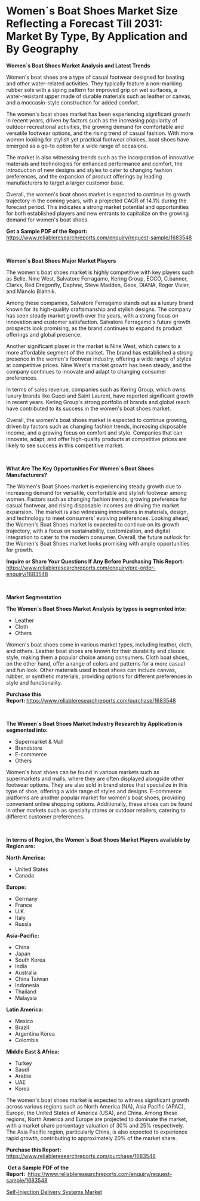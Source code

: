 <p><h1>Women`s Boat Shoes Market Size Reflecting a Forecast Till 2031: Market By Type, By Application and By Geography</h1></p><p><strong>Women`s Boat Shoes Market Analysis and Latest Trends</strong></p>
<p><p>Women's boat shoes are a type of casual footwear designed for boating and other water-related activities. They typically feature a non-marking rubber sole with a siping pattern for improved grip on wet surfaces, a water-resistant upper made of durable materials such as leather or canvas, and a moccasin-style construction for added comfort.</p><p>The women's boat shoes market has been experiencing significant growth in recent years, driven by factors such as the increasing popularity of outdoor recreational activities, the growing demand for comfortable and versatile footwear options, and the rising trend of casual fashion. With more women looking for stylish yet practical footwear choices, boat shoes have emerged as a go-to option for a wide range of occasions.</p><p>The market is also witnessing trends such as the incorporation of innovative materials and technologies for enhanced performance and comfort, the introduction of new designs and styles to cater to changing fashion preferences, and the expansion of product offerings by leading manufacturers to target a larger customer base.</p><p>Overall, the women's boat shoes market is expected to continue its growth trajectory in the coming years, with a projected CAGR of 14.1% during the forecast period. This indicates a strong market potential and opportunities for both established players and new entrants to capitalize on the growing demand for women's boat shoes.</p></p>
<p><strong>Get a Sample PDF of the Report:&nbsp;</strong> <a href="https://www.reliableresearchreports.com/enquiry/request-sample/1683548">https://www.reliableresearchreports.com/enquiry/request-sample/1683548</a></p>
<p>&nbsp;</p>
<p><strong>Women`s Boat Shoes Major Market Players</strong></p>
<p><p>The women's boat shoes market is highly competitive with key players such as Belle, Nine West, Salvatore Ferragamo, Kering Group, ECCO, C.banner, Clarks, Red Dragonfly, Daphne, Steve Madden, Geox, DIANA, Roger Vivier, and Manolo Blahnik.</p><p>Among these companies, Salvatore Ferragamo stands out as a luxury brand known for its high-quality craftsmanship and stylish designs. The company has seen steady market growth over the years, with a strong focus on innovation and customer satisfaction. Salvatore Ferragamo's future growth prospects look promising, as the brand continues to expand its product offerings and global presence.</p><p>Another significant player in the market is Nine West, which caters to a more affordable segment of the market. The brand has established a strong presence in the women's footwear industry, offering a wide range of styles at competitive prices. Nine West's market growth has been steady, and the company continues to innovate and adapt to changing consumer preferences.</p><p>In terms of sales revenue, companies such as Kering Group, which owns luxury brands like Gucci and Saint Laurent, have reported significant growth in recent years. Kering Group's strong portfolio of brands and global reach have contributed to its success in the women's boat shoes market.</p><p>Overall, the women's boat shoes market is expected to continue growing, driven by factors such as changing fashion trends, increasing disposable income, and a growing focus on comfort and style. Companies that can innovate, adapt, and offer high-quality products at competitive prices are likely to see success in this competitive market.</p></p>
<p>&nbsp;</p>
<p><strong>What Are The Key Opportunities For Women`s Boat Shoes Manufacturers?</strong></p>
<p><p>The Women's Boat Shoes market is experiencing steady growth due to increasing demand for versatile, comfortable and stylish footwear among women. Factors such as changing fashion trends, growing preference for casual footwear, and rising disposable incomes are driving the market expansion. The market is also witnessing innovations in materials, design, and technology to meet consumers' evolving preferences. Looking ahead, the Women's Boat Shoes market is expected to continue on its growth trajectory, with a focus on sustainability, customization, and digital integration to cater to the modern consumer. Overall, the future outlook for the Women's Boat Shoes market looks promising with ample opportunities for growth.</p></p>
<p><strong>Inquire or Share Your Questions If Any Before Purchasing This Report:</strong> <a href="https://www.reliableresearchreports.com/enquiry/pre-order-enquiry/1683548">https://www.reliableresearchreports.com/enquiry/pre-order-enquiry/1683548</a></p>
<p>&nbsp;</p>
<p><strong>Market Segmentation</strong></p>
<p><strong>The Women`s Boat Shoes Market Analysis by types is segmented into:</strong></p>
<p><ul><li>Leather</li><li>Cloth</li><li>Others</li></ul></p>
<p><p>Women's boat shoes come in various market types, including leather, cloth, and others. Leather boat shoes are known for their durability and classic style, making them a popular choice among consumers. Cloth boat shoes, on the other hand, offer a range of colors and patterns for a more casual and fun look. Other materials used in boat shoes can include canvas, rubber, or synthetic materials, providing options for different preferences in style and functionality.</p></p>
<p><strong>Purchase this Report:&nbsp;</strong><a href="https://www.reliableresearchreports.com/purchase/1683548">https://www.reliableresearchreports.com/purchase/1683548</a></p>
<p>&nbsp;</p>
<p><strong>The Women`s Boat Shoes Market Industry Research by Application is segmented into:</strong></p>
<p><ul><li>Supermarket & Mall</li><li>Brandstore</li><li>E-commerce</li><li>Others</li></ul></p>
<p><p>Women's boat shoes can be found in various markets such as supermarkets and malls, where they are often displayed alongside other footwear options. They are also sold in brand stores that specialize in this type of shoe, offering a wide range of styles and designs. E-commerce platforms are another popular market for women's boat shoes, providing convenient online shopping options. Additionally, these shoes can be found in other markets such as specialty stores or outdoor retailers, catering to different customer preferences.</p></p>
<p>&nbsp;</p>
<p><strong>In terms of Region, the Women`s Boat Shoes Market Players available by Region are:</strong></p>
<p>
    <p> <strong> North America: </strong>
        <ul>
            <li>United States</li>
            <li>Canada</li>
        </ul>
        </p> 
    <p> <strong> Europe: </strong>
        <ul>
            <li>Germany</li>
            <li>France</li>
            <li>U.K.</li>
            <li>Italy</li>
            <li>Russia</li>
        </ul>
        </p> 
    <p> <strong> Asia-Pacific: </strong>
        <ul>
            <li>China</li>
            <li>Japan</li>
            <li>South Korea</li>
            <li>India</li>
            <li>Australia</li>
            <li>China Taiwan</li>
            <li>Indonesia</li>
            <li>Thailand</li>
            <li>Malaysia</li>
        </ul>
        </p> 
    <p> <strong> Latin America: </strong>
        <ul>
            <li>Mexico</li>
            <li>Brazil</li>
            <li>Argentina Korea</li>
            <li>Colombia</li>
        </ul>
        </p> 
    <p> <strong> Middle East & Africa: </strong>
        <ul>
            <li>Turkey</li>
            <li>Saudi</li>
            <li>Arabia</li>
            <li>UAE</li>
            <li>Korea</li>
        </ul>
    </p>
    </p>
<p><p>The women's boat shoes market is expected to witness significant growth across various regions such as North America (NA), Asia Pacific (APAC), Europe, the United States of America (USA), and China. Among these regions, North America and Europe are projected to dominate the market, with a market share percentage valuation of 30% and 25% respectively. The Asia Pacific region, particularly China, is also expected to experience rapid growth, contributing to approximately 20% of the market share.</p></p>
<p><strong>Purchase this Report: </strong><a href="https://www.reliableresearchreports.com/purchase/1683548">https://www.reliableresearchreports.com/purchase/1683548</a></p>
<p>&nbsp;<strong>Get a Sample PDF of the Report:&nbsp;&nbsp;</strong><a href="https://www.reliableresearchreports.com/enquiry/request-sample/1683548">https://www.reliableresearchreports.com/enquiry/request-sample/1683548</a></p>
<p><strong></strong></p>
<p><p><a href="https://github.com/edytherolanlouisejk1miz0wig/Market-Research-Report-List-1/blob/main/self-injection-delivery-systems-market.md">Self-Injection Delivery Systems Market</a></p></p>